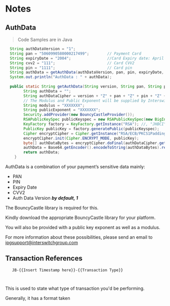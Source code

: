 

<h1 id="-default-notes"> Notes </h1>

## AuthData

> Code Samples are in Java

```java
  String authDataVersion = "1";
  String pan = "5060990580000217499";        // Payment Card
  String expiryDate = "2004";                //Card Expiry date: April (04), 2020 (20) - YYMM
  String cvv2 = "111";                       // Card CVV2
  String pin = "1111";                       // Card pin
  String authData = getAuthData(authDataVersion, pan, pin, expiryDate, cvv2);
  System.out.println("AuthData : " + authData);
 
  public static String getAuthData(String version, String pan, String pin, String expiryDate, String cvv2) throws Exception {
        String authData = "";
        String authDataCipher = version + "Z" + pan + "Z" + pin + "Z" + expiryDate + "Z" + cvv2;
        // The Modulus and Public Exponent will be supplied by Interswitch. please ask for one
        String modulus = "XXXXXXX";
        String publicExponent = "XXXXXXX";
        Security.addProvider(new BouncyCastleProvider());
        RSAPublicKeySpec publicKeyspec = new RSAPublicKeySpec(new BigInteger(modulus, 16), new BigInteger(publicExponent, 16));
        KeyFactory factory = KeyFactory.getInstance("RSA"); //, "JHBCI");
        PublicKey publicKey = factory.generatePublic(publicKeyspec);
        Cipher encryptCipher = Cipher.getInstance("RSA/ECB/PKCS1Padding", "BC");
        encryptCipher.init(Cipher.ENCRYPT_MODE, publicKey);
        byte[] authDataBytes = encryptCipher.doFinal(authDataCipher.getBytes("UTF8"));
        authData = Base64.getEncoder().encodeToString(authDataBytes).replaceAll("\\r|\\n", "");
        return authData;
    }
```

AuthData is a combination of your payment’s sensitive data mainly: 

- PAN
- PIN
- Expiry Date
- CVV2
- Auth Data Version ***by default, 1***

The BouncyCastle library is required for this.

 Kindly download the appropriate BouncyCastle library for your platform.  
 
 You will also be provided with a public key exponent as well as a modulus.

 For more information about these possibilities, please send an email to [ipgsupport@interswitchgroup.com](mailto:ipgsupport@interswitchgroup.com)


 ## Transaction References

 ```
    JB-{{Insert Timestamp here}}-{{Transaction Type}}

    
 ```

 This is used to state what type of transaction you'd be performing.

 Generally, it has a format taken 
